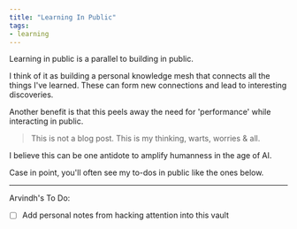 ```yaml
---
title: "Learning In Public"
tags: 
- learning
---
```


Learning in public is a parallel to building in public.

I think of it as building a personal knowledge mesh that connects all the things I've learned. These can form new connections and lead to interesting discoveries.

Another benefit is that this peels away the need for 'performance' while interacting in public.  

>This is not a blog post. This is my thinking, warts, worries & all.

I believe this can be one antidote to amplify humanness in the age of AI.

Case in point, you'll often see my to-dos in public like the ones below.

---
Arvindh's To Do:
- [ ] Add personal notes from hacking attention into this vault